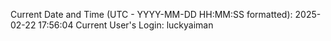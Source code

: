Current Date and Time (UTC - YYYY-MM-DD HH:MM:SS formatted): 2025-02-22 17:56:04
Current User's Login: luckyaiman
